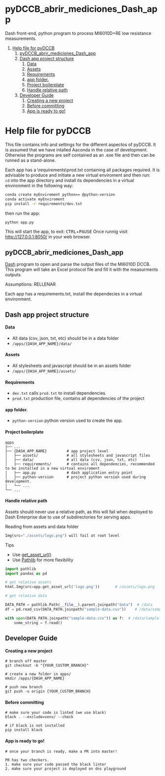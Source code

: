 # pyDCCB_abrir_mediciones_Dash_app
Dash front-end, python program to process MI6010D+RE low resistance measurements.


<!-- TOC -->

1. [Help file for pyDCCB](#help-file-for-pydccb)
   1. [pyDCCB_abrir_mediciones_Dash_app](#pydccb_abrir_mediciones_dash_app)
   2. [Dash app project structure](#dash-app-project-structure)
         1. [Data](#data)
         2. [Assets](#assets)
         3. [Requirements](#requirements)
         4. [app folder.](#app-folder)
         5. [Project boilerplate](#project-boilerplate)
         6. [Handle relative path](#handle-relative-path)
   3. [Developer Guide](#developer-guide)
         1. [Creating a new project](#creating-a-new-project)
         2. [Before committing](#before-committing)
         3. [App is ready to go!](#app-is-ready-to-go)

<!-- /TOC -->


# Help file for pyDCCB

This file contains info and settings for the different aspectos of pyDCCB.
It is assumed that we have intalled Aaconda in the case of development. Otherwise the programs are self contained as an .exe file and then can be runned as a stand-alone.

Each app has a \requirements\prod.txt containing all packages required. It is advisable to produce and initiate a new virtual enviroment and then run:  
`cd` into the app directory and install its dependencies in a virtual environment in the following way:
```bash
conda create myEnviroment python== @python-version
conda activate myEnviroment 
pip install -r requirements/dev.txt
```
then run the app:
```bash
python app.py
```
This will start the app, to exit: <kbd>CTRL</kbd>+<kbd>PAUSE</kbd>
Once runnig visit http://127.0.0.1:8050/ in your web browser.


## pyDCCB_abrir_mediciones_Dash_app
[Dash](https://dash.plotly.com/) program to open and parse the output files of the MI6010D DCCB. This program will take an Excel protocol file and fill it with the measurments outputs. 

Assumptions:
RELLENAR

Each app has a requirements.txt, install the dependecies in a virtual environment.


## Dash app project structure

#### Data
- All data (csv, json, txt, etc) should be in a data folder
- `/apps/{DASH_APP_NAME}/data/`

#### Assets
- All stylesheets and javascript should be in an assets folder
- `/apps/{DASH_APP_NAME}/assets/`

#### Requirements

- `dev.txt` calls `prod.txt` to install dependencies.
- `prod.txt` production file, contains all dependencies of the project


####  app folder.

- `python-version` python version used to create the app. 
  
  
#### Project boilerplate

    apps
    ├── ...
    ├── {DASH_APP_NAME}         # app project level
    │   ├── assets/             # all stylesheets and javascript files
    │   ├── data/               # all data (csv, json, txt, etc)
    │   ├── requirements/       # contains all dependencies, recommended to be installed in a new virtual enviroment
    │   ├── app.py              # dash application entry point
    │   ├── python-version      # project python version used during development.
    │   └── ...                 
    └── ...

#### Handle relative path

Assets should never use a relative path, as this will fail when deployed to Dash Enterprise due to use of subdirectories for serving apps.

Reading from assets and data folder
```Python
Img(src="./assets/logo.png") will fail at root level
```

Tips
 
-  Use [get_asset_url()](https://dash.plot.ly/dash-deployment-server/static-assets)
-  Use [Pathlib](https://docs.python.org/3/library/pathlib.html) for more flexibility

```Python
import pathlib
import pandas as pd

# get relative assets
html.Img(src=app.get_asset_url('logo.png'))       # /assets/logo.png

# get relative data

DATA_PATH = pathlib.Path(__file__).parent.joinpath("data")  # /data
df = pd.read_csv(DATA_PATH.joinpath("sample-data.csv"))    # /data/sample-data.csv

with open(DATA_PATH.joinpath("sample-data.csv")) as f:  # /data/sample-data.csv
    some_string = f.read()
```

## Developer Guide

#### Creating a new project

```
# branch off master
git checkout -b "{YOUR_CUSTOM_BRANCH}"

# create a new folder in apps/
mkdir /apps/{DASH_APP_NAME}

# push new branch
git push -u origin {YOUR_CUSTOM_BRANCH}
```

#### Before committing

```
# make sure your code is linted (we use black)
black . --exclude=venv/ --check

# if black is not installed
pip install black
```


#### App is ready to go!
```
# once your branch is ready, make a PR into master!

PR has two checkers.
1. make sure your code passed the black linter
2. make sure your project is deployed on dns playground
```
